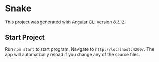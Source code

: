 # Snake

This project was generated with [Angular CLI](https://github.com/angular/angular-cli) version 8.3.12.

## Start Project

Run `npm start` to start program. Navigate to `http://localhost:4200/`. The app will automatically reload if you change any of the source files.
